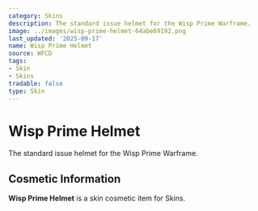 ```yaml
---
category: Skins
description: The standard issue helmet for the Wisp Prime Warframe.
image: ../images/wisp-prime-helmet-64abe69192.png
last_updated: '2025-09-17'
name: Wisp Prime Helmet
source: WFCD
tags:
- Skin
- Skins
tradable: false
type: Skin
---
```


# Wisp Prime Helmet

The standard issue helmet for the Wisp Prime Warframe.

## Cosmetic Information

**Wisp Prime Helmet** is a skin cosmetic item for Skins.

